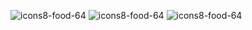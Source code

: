 ![icons8-food-64](https://user-images.githubusercontent.com/25420200/149006374-6ba00625-c807-438b-bea0-363769ec88dc.png) ![icons8-food-64](https://user-images.githubusercontent.com/25420200/149006435-cf796062-c426-4eef-bb6f-c0ee974a9525.png) ![icons8-food-64](https://user-images.githubusercontent.com/25420200/149006515-9f6214af-db80-4087-999a-a70f998d5e86.png)
